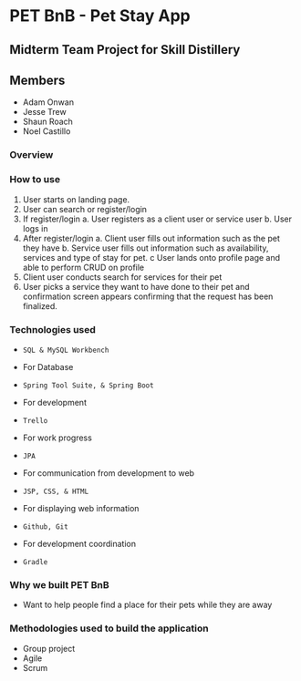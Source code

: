 # PET BnB - Pet Stay App
## Midterm Team Project for Skill Distillery
## Members
- Adam Onwan
- Jesse Trew
- Shaun Roach
- Noel Castillo
### Overview

### How to use
1. User starts on landing page.
2. User can search or register/login
3.  If register/login
a. User registers as a client user or service user
b. User logs in
4. After register/login
a. Client user fills out information such as the pet they have
b. Service user fills out information  such as availability, services and type of stay for pet.
c User lands onto profile page and able to perform CRUD on profile
5. Client user conducts search for services for their pet
6. User picks a service they want to have done to their pet and confirmation screen appears confirming that the request has been finalized.
### Technologies used
* `SQL & MySQL Workbench`
- For Database
* `Spring Tool Suite, & Spring Boot`
-  For development
* `Trello`
-  For work progress
* `JPA`
- For communication from development to web
* `JSP, CSS, & HTML`
- For displaying web information
* `Github, Git`
- For development coordination
* `Gradle`
### Why we built PET BnB
- Want to help people find a place for their pets while they are away
### Methodologies used to build the application
- Group project
- Agile
- Scrum
